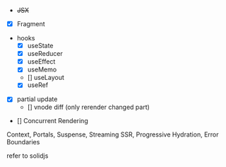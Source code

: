 * ~~JSX~~
* [X] Fragment
* hooks
    * [X] useState
    * [X] useReducer
    * [X] useEffect
    * [X] useMemo
    * [] useLayout
    * [X] useRef
* [X] partial update
    * [] vnode diff (only rerender changed part)
* [] Concurrent Rendering

Context, Portals, Suspense, Streaming SSR, Progressive Hydration, Error Boundaries

refer to solidjs